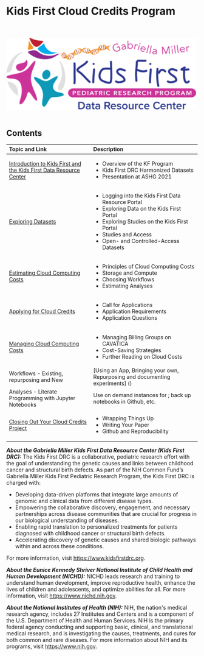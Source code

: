 # Kids First Cloud Credits Program

<br/><br/>
<img src="https://github.com/kids-first/kf-cloud-credits/blob/main/assets/kfdrc-logo-sm.png"  width="500" >
<br/><br/>

## Contents

| Topic and Link    | Description |
| :------------- | :--------------------------------------------------------------------------- |
| [Introduction to Kids First and the Kids First Data Resource Center](introduction.md) | <ul><li>Overview of the KF Program</li><li>Kids First DRC Harmonized Datasets</li><li>Presentation at ASHG 2021</li></ul>
| [Exploring Datasets](ExploringDatasets.md) | <ul><li>Logging into the Kids First Data Resource Portal</li><li>Exploring Data on the Kids First Portal</li><li>Exploring Studies on the Kids First Portal</li><li>Studies and Access</li><li>Open- and Controlled-Access Datasets</li></ul> |
| [Estimating Cloud Computing Costs](estimatingcosts.md) | <ul><li>Principles of Cloud Computing Costs</li><li>Storage and Compute</li><li>Choosing Workflows</li><li>Estimating Analyses</li></ul> |
| [Applying for Cloud Credits](applying.md) | <ul><li>Call for Applications</li><li>Application Requirements</li><li>Application Questions</li></ul> |
| [Managing Cloud Computing Costs](managingcosts.md) | <ul><li>Managing Billing Groups on CAVATICA</li><li>Cost-Saving Strategies</li><li>Further Reading on Cloud Costs</li></ul> |
| Workflows - Existing, repurposing and New | [Using an App, Bringing your own, Repurposing and documenting experiments] ()|
| Analyses - Literate Programming with Jupyter Notebooks | Use on demand instances for ; back up notebooks in Github, etc. |
| [Closing Out Your Cloud Credits Project](closeout.md) | <ul><li>Wrapping Things Up</li><li>Writing Your Paper</li><li>Github and Reproducibility</li></ul> |

___About the Gabriella Miller Kids First Data Resource Center (Kids First DRC):___ 
The Kids First DRC is a collaborative, pediatric research effort with the goal of understanding the genetic causes and links between childhood cancer and structural birth defects. As part of the NIH Common Fund’s Gabriella Miller Kids First Pediatric Research Program, the Kids First DRC is charged with:
- Developing data-driven platforms that integrate large amounts of genomic and clinical data from different disease types.
- Empowering the collaborative discovery, engagement, and necessary partnerships across disease communities that are crucial for progress in our biological understanding of diseases.
- Enabling rapid translation to personalized treatments for patients diagnosed with childhood cancer or structural birth defects.
- Accelerating discovery of genetic causes and shared biologic pathways within and across these conditions.

For more information, visit https://www.kidsfirstdrc.org.

___About the Eunice Kennedy Shriver National Institute of Child Health and Human Development (NICHD):___ NICHD leads research and training to understand human development, improve reproductive health, enhance the lives of children and adolescents, and optimize abilities for all. For more information, visit https://www.nichd.nih.gov.

___About the National Institutes of Health (NIH):___ NIH, the nation's medical research agency, includes 27 Institutes and Centers and is a component of the U.S. Department of Health and Human Services. NIH is the primary federal agency conducting and supporting basic, clinical, and translational medical research, and is investigating the causes, treatments, and cures for both common and rare diseases. For more information about NIH and its programs, visit https://www.nih.gov.
